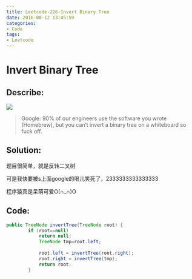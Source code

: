 ```yaml
---
title: Leetcode-226-Invert Binary Tree
date: 2016-08-12 13:45:59
categories: 
- Code
tags:
- Leetcode
---
```



# Invert Binary Tree
## Describe:
![](http://oavk3bisu.bkt.clouddn.com/invert_tree.png)

>Google: 90% of our engineers use the software you wrote (Homebrew), but you can’t invert a binary tree on a whiteboard so fuck off.
## Solution:
题目很简单，就是反转二叉树

可是我快要被s上面google的哏儿笑死了，2333333333333333

程序猿真是呆萌可爱O(∩_∩)O


## Code:
```java
public TreeNode invertTree(TreeNode root) {
        if (root==null)
            return null;
            TreeNode tmp=root.left;
    
            root.left = invertTree(root.right);
            root.right = invertTree(tmp);
            return root;
        }
        
        
 ```
